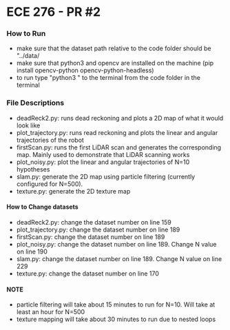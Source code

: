 # ECE 276 - PR #2

### How to Run

* make sure that the dataset path relative to the code folder should be "../data/
* make sure that python3 and opencv are installed on the machine (pip install opencv-python opencv-python-headless)
* to run type "python3 <filename>" to the terminal from the code folder in the terminal

### File Descriptions
* deadReck2.py: runs dead reckoning and plots a 2D map of what it would look like
* plot_trajectory.py: runs read reckoning and plots the linear and angular trajectories of the robot
* firstScan.py: runs the first LiDAR scan and generates the corresponding map. Mainly used to demonstrate that LiDAR scanning works
* plot_noisy.py: plot the linear and angular trajectories of N=10 hypotheses
* slam.py: generate the 2D map using particle filtering (currently configured for N=500). 
* texture.py: generate the 2D texture map

#### How to Change datasets 
* deadReck2.py: change the dataset number on line 159
* plot_trajectory.py: change the dataset number on line 189
* firstScan.py: change the dataset number on line 189
* plot_noisy.py: change the dataset number on line 189. Change N value on line 190
* slam.py: change the dataset number on line 189. Change N value on line 229
* texture.py: change the dataset number on line 170

#### NOTE
* particle filtering will take about 15 minutes to run for N=10. Will take at least an hour for N=500
* texture mapping will take about 30 minutes to run due to nested loops
